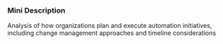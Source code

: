 ### Mini Description

Analysis of how organizations plan and execute automation initiatives, including change management approaches and timeline considerations
